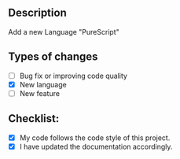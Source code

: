 <!--- Provide a general summary of your changes in the Title above -->

## Description
Add a new Language "PureScript"

## Types of changes
<!--- What types of changes does your code introduce? Put an `x` in all the boxes that apply: -->
- [ ] Bug fix or improving code quality
- [x] New language 
- [ ] New feature

## Checklist:
<!--- Go over all the following points, and put an `x` in all the boxes that apply. -->
<!--- If you're unsure about any of these, don't hesitate to ask. We're here to help! -->
- [x] My code follows the code style of this project.
- [x] I have updated the documentation accordingly.
